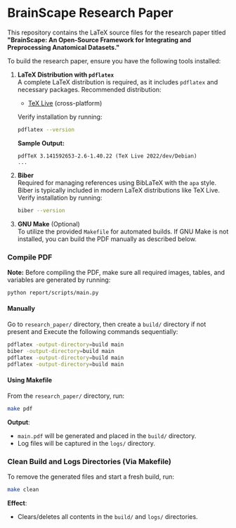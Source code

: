 # BrainScape Research Paper

This repository contains the LaTeX source files for the research paper titled **"BrainScape: An Open-Source Framework for Integrating and Preprocessing Anatomical Datasets."**

To build the research paper, ensure you have the following tools installed:

1. **LaTeX Distribution with `pdflatex`**  
   A complete LaTeX distribution is required, as it includes `pdflatex` and necessary packages. Recommended distribution:
   - [TeX Live](https://www.tug.org/texlive/) (cross-platform)

   Verify installation by running:
   ```bash
   pdflatex --version
   ```
   
   **Sample Output:**
   ```
   pdfTeX 3.141592653-2.6-1.40.22 (TeX Live 2022/dev/Debian)
   ...
   ```


2. **Biber**  
   Required for managing references using BibLaTeX with the `apa` style. Biber is typically included in modern LaTeX distributions like TeX Live.  
   Verify installation by running:
   ```bash
   biber --version
   ```

3. **GNU Make** (Optional)  
   To utilize the provided `Makefile` for automated builds. If GNU Make is not installed, you can build the PDF manually as described below.


### Compile PDF

**Note:** Before compiling the PDF, make sure all required images, tables, and variables are generated by running:
```bash
python report/scripts/main.py
```

#### Manually

Go to `research_paper/` directory, then create a `build/` directory if not present and
Execute the following commands sequentially:

```bash
pdflatex -output-directory=build main
biber -output-directory=build main
pdflatex -output-directory=build main
pdflatex -output-directory=build main
```

#### Using Makefile

From the `research_paper/` directory, run:

```bash
make pdf
```

**Output**:
- `main.pdf` will be generated and placed in the `build/` directory.
- Log files will be captured in the `logs/` directory.


### Clean Build and Logs Directories (Via Makefile)

To remove the generated files and start a fresh build, run:

```bash
make clean
```

**Effect**:
- Clears/deletes all contents in the `build/` and `logs/` directories.
